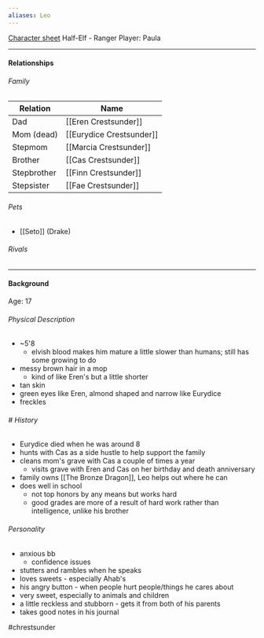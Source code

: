 ```yaml
---
aliases: Leo
---
```

[Character sheet](https://www.dndbeyond.com/profile/si0pa0/characters/54105450)
Half-Elf - Ranger
Player: Paula

---

#### Relationships
###### Family

Relation | Name
------------ | ------------
Dad | [[Eren Crestsunder]]
Mom (dead) | [[Eurydice Crestsunder]] 
Stepmom | [[Marcia Crestsunder]]
Brother | [[Cas Crestsunder]]
Stepbrother | [[Finn Crestsunder]]
Stepsister | [[Fae Crestsunder]]

###### Pets
- [[Seto]] (Drake)

###### Rivals

---

#### Background
Age: 17
###### Physical Description
- ~5'8
	- elvish blood makes him mature a little slower than humans; still has some growing to do
- messy brown hair in a mop
	- kind of like Eren's but a little shorter
- tan skin
- green eyes like Eren, almond shaped and narrow like Eurydice
- freckles

###### # History
- Eurydice died when he was around 8
- hunts with Cas as a side hustle to help support the family
- cleans mom's grave with Cas a couple of times a year
	- visits grave with Eren and Cas on her birthday and death anniversary
- family owns [[The Bronze Dragon]], Leo helps out where he can
- does well in school
	- not top honors by any means but works hard
	- good grades are more of a result of hard work rather than intelligence, unlike his brother

###### Personality
- anxious bb
	- confidence issues
- stutters and rambles when he speaks
- loves sweets - especially Ahab's
- his angry button - when people hurt people/things he cares about
- very sweet, especially to animals and children
- a little reckless and stubborn - gets it from both of his parents
- takes good notes in his journal

#chrestsunder